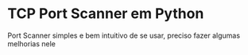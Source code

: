 # TCP Port Scanner em Python 

Port Scanner simples e bem intuitivo de se usar, preciso fazer algumas melhorias nele 
